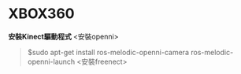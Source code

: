 # XBOX360
**安裝Kinect驅動程式**
<安裝openni>
> $sudo apt-get install ros-melodic-openni-camera ros-melodic-openni-launch
<安裝freenect>
